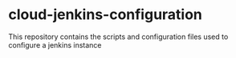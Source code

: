 # cloud-jenkins-configuration
This repository contains the scripts and configuration files used to configure a jenkins instance
